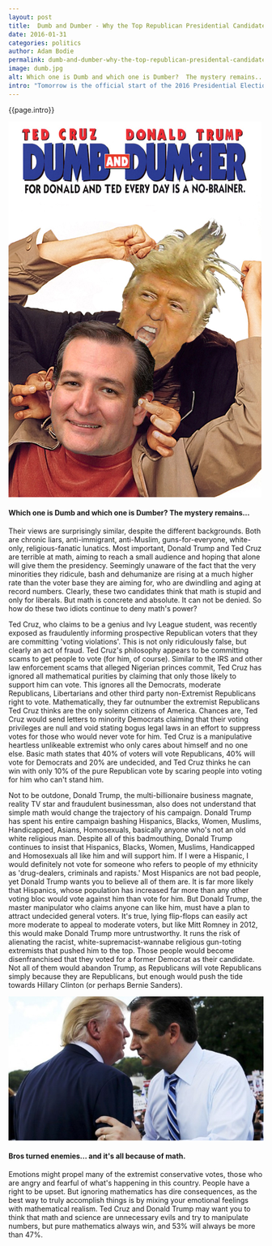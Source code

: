 ```yaml
---
layout: post
title:  Dumb and Dumber - Why the Top Republican Presidential Candidates Suck at Math
date: 2016-01-31
categories: politics
author: Adam Bodie
permalink: dumb-and-dumber-why-the-top-republican-presidental-candidates-suck-at-math
image: dumb.jpg
alt: Which one is Dumb and which one is Dumber?  The mystery remains...
intro: "Tomorrow is the official start of the 2016 Presidential Election process in the United States, with the Iowa Caucus deciding who becomes the first leader in the race. Although it's no guarantee the winner of the Iowa Caucus becomes the nominee (i.e Mike Huckabee in 2008 and Rick Santorum in 2012 on the Republican side), it does say something about each party in general. With all of that said, the top two ranked Republican candidates in Iowa, Donald Trump and Ted Cruz, have pushed the bounds on extremism and pure hatred. It's no wonder establish Republicans are actively concerned about these two winning the Republican nomination, as some Republicans are smarter than others."
---
```


<div class="article">
<p>{{page.intro}}</p>

<div class="blog-pic">
		<img src="/img/dumb.jpg" data-toggle="tooltip" title="Which one is Dumb and which one is Dumber?  The mystery remains..." class="image block img-responsive">
	<h4>Which one is Dumb and which one is Dumber?  The mystery remains...</h4>
</div>

<p>Their views are surprisingly similar, despite the different backgrounds.  Both are chronic liars, anti-immigrant, anti-Muslim, guns-for-everyone, white-only, religious-fanatic lunatics.  Most important, Donald Trump and Ted Cruz are terrible at math, aiming to reach a small audience and hoping that alone will give them the presidency.  Seemingly unaware of the fact that the very minorities they ridicule, bash and dehumanize are rising at a much higher rate than the voter base they are aiming for, who are dwindling and aging at record numbers.  Clearly, these two candidates think that math is stupid and only for liberals.  But math is concrete and absolute.  It can not be denied.  So how do these two idiots continue to deny math's power?</p>

<p>Ted Cruz, who claims to be a genius and Ivy League student, was recently exposed as fraudulently informing prospective Republican voters that they are committing 'voting violations'.  This is not only ridiculously false, but clearly an act of fraud.  Ted Cruz's philosophy appears to be committing scams to get people to vote (for him, of course).  Similar to the IRS and other law enforcement scams that alleged Nigerian princes commit, Ted Cruz has ignored all mathematical purities by claiming that only those likely to support him can vote.  This ignores all the Democrats, moderate Republicans, Libertarians and other third party non-Extremist Republicans right to vote.  Mathematically, they far outnumber the extremist Republicans Ted Cruz thinks are the only solemn citizens of America.  Chances are, Ted Cruz would send letters to minority Democrats claiming that their voting privileges are null and void stating bogus legal laws in an effort to suppress votes for those who would never vote for him.  Ted Cruz is a manipulative heartless unlikeable extremist who only cares about himself and no one else.  Basic math states that 40% of voters will vote Republicans, 40% will vote for Democrats and 20% are undecided, and Ted Cruz thinks he can win with only 10% of the pure Republican vote by scaring people into voting for him who can't stand him.</p>

<p>Not to be outdone, Donald Trump, the multi-billionaire business magnate, reality TV star and fraudulent businessman, also does not understand that simple math would change the trajectory of his campaign.  Donald Trump has spent his entire campaign bashing Hispanics, Blacks, Women, Muslims, Handicapped, Asians, Homosexuals, basically anyone who's not an old white religious man.  Despite all of this badmouthing, Donald Trump continues to insist that Hispanics, Blacks, Women, Muslims, Handicapped and Homosexuals all like him and will support him.  If I were a Hispanic, I would definitely not vote for someone who refers to people of my ethnicity as 'drug-dealers, criminals and rapists.'  Most Hispanics are not bad people, yet Donald Trump wants you to believe all of them are.  It is far more likely that Hispanics, whose population has increased far more than any other voting bloc would vote against him than vote for him.  But Donald Trump, the master manipulator who claims anyone can like him, must have a plan to attract undecided general voters.  It's true, lying flip-flops can easily act more moderate to appeal to moderate voters, but like Mitt Romney in 2012, this would make Donald Trump more untrustworthy.  It runs the risk of alienating the racist, white-supremacist-wannabe religious gun-toting extremists that pushed him to the top.  Those people would become disenfranchised that they voted for a former Democrat as their candidate.  Not all of them would abandon Trump, as Republicans will vote Republicans simply because they are Republicans, but enough would push the tide towards Hillary Clinton (or perhaps Bernie Sanders).</p>


<div class="blog-pic">
		<img src="/img/dumber.jpg" data-toggle="tooltip" title="Bros turned enemies... and it's all because of math." class="image block img-responsive">
	<h4>Bros turned enemies... and it's all because of math.</h4>
</div>

<p>Emotions might propel many of the extremist conservative votes, those who are angry and fearful of what's happening in this country.  People have a right to be upset.  But ignoring mathematics has dire consequences, as the best way to truly accomplish things is by mixing your emotional feelings with mathematical realism.  Ted Cruz and Donald Trump may want you to think that math and science are unnecessary evils and try to manipulate numbers, but pure mathematics always win, and 53% will always be more than 47%.</p>
</div>